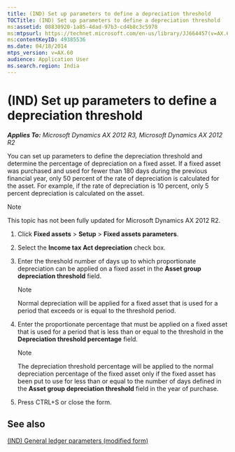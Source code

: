 ```yaml
---
title: (IND) Set up parameters to define a depreciation threshold
TOCTitle: (IND) Set up parameters to define a depreciation threshold
ms:assetid: 08830920-1a85-4dad-97b3-cd4b8c3c5978
ms:mtpsurl: https://technet.microsoft.com/en-us/library/JJ664457(v=AX.60)
ms:contentKeyID: 49385536
ms.date: 04/18/2014
mtps_version: v=AX.60
audience: Application User
ms.search.region: India
---
```


# (IND) Set up parameters to define a depreciation threshold 


_**Applies To:** Microsoft Dynamics AX 2012 R3, Microsoft Dynamics AX 2012 R2_

You can set up parameters to define the depreciation threshold and determine the percentage of depreciation on a fixed asset. If a fixed asset was purchased and used for fewer than 180 days during the previous financial year, only 50 percent of the rate of depreciation is calculated for the asset. For example, if the rate of depreciation is 10 percent, only 5 percent depreciation is calculated on the asset.


> [!NOTE]
> <P>This topic has not been fully updated for Microsoft Dynamics AX 2012 R2.</P>



1.  Click **Fixed assets** \> **Setup** \> **Fixed assets parameters**.

2.  Select the **Income tax Act depreciation** check box.

3.  Enter the threshold number of days up to which proportionate depreciation can be applied on a fixed asset in the **Asset group depreciation threshold** field.
    

    > [!NOTE]
    > <P>Normal depreciation will be applied for a fixed asset that is used for a period that exceeds or is equal to the threshold period.</P>



4.  Enter the proportionate percentage that must be applied on a fixed asset that is used for a period that is less than or equal to the threshold in the **Depreciation threshold percentage** field.
    

    > [!NOTE]
    > <P>The depreciation threshold percentage will be applied to the normal depreciation percentage of the fixed asset only if the fixed asset has been put to use for less than or equal to the number of days defined in the <STRONG>Asset group depreciation threshold</STRONG> field in the year of purchase.</P>



5.  Press CTRL+S or close the form.

## See also

[(IND) General ledger parameters (modified form)](https://technet.microsoft.com/en-us/library/jj677901\(v=ax.60\))

  


